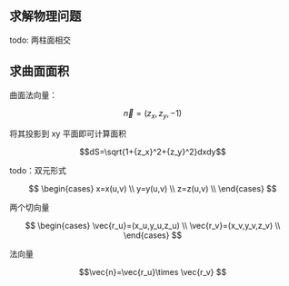 ## 求解物理问题



todo: 两柱面相交


## 求曲面面积

曲面法向量：

$$\vec{n}=(z_x,z_y,-1)$$

将其投影到 xy 平面即可计算面积

$$dS=\sqrt{1+{z_x}^2+{z_y}^2}dxdy$$

todo：双元形式

$$
\begin{cases}
x=x(u,v) \\
y=y(u,v) \\ 
z=z(u,v) \\
\end{cases}
$$

两个切向量

$$
\begin{cases}
\vec{r_u}=(x_u,y_u,z_u) \\
\vec{r_v}=(x_v,y_v,z_v) \\ 
\end{cases}
$$

法向量

$$\vec{n}=\vec{r_u}\times \vec{r_v} $$
